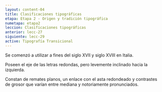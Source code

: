 ```yaml
---
layout: content-04
title: Clasificaciones tipográficas
etapa: Etapa 2 - Origen y tradición tipográfica
numetapa: etapa2
leccion: Clasificaciones tipográficas
anterior: lecc-27
siguiente: lecc-29
active: Tipografía Transicional
---
```


<div class="col-md-4 extracto">

</div>

<div class="col-md-8">

<p>Se comenzó a utilizar a fines del siglo XVII y siglo XVIII en Italia.</p>
<p>Poseen el eje de las letras redondas, pero levemente inclinado hacia la izquierda.</p>
<p>Constan de remates planos, un enlace con el asta redondeado y contrastes de grosor que varían entre mediana y notoriamente pronunciados.</p>

</div>